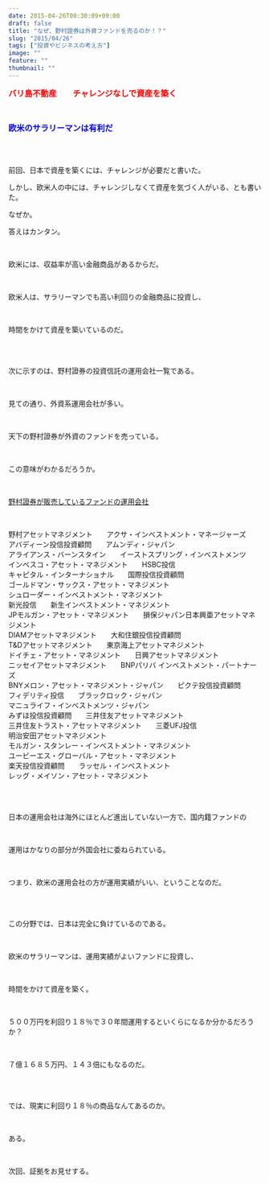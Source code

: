 ```yaml
---
date: 2015-04-26T00:30:09+09:00
draft: false
title: "なぜ、野村證券は外資ファンドを売るのか！？"
slug: "2015/04/26"
tags: ["投資やビジネスの考え方"]
image: ""
feature: ""
thumbnail: ""
---
```

<p><font color="#ff0000" size="3"><strong>バリ島不動産　　チャレンジなしで資産を築く</strong></font></p><br/><p><font color="#0000ff" size="3"><strong>欧米のサラリーマンは有利だ</strong></font></p><br/><br/><p>前回、日本で資産を築くには、チャレンジが必要だと書いた。<br/></p><p>しかし、欧米人の中には、チャレンジしなくて資産を気づく人がいる、とも書いた。<br/></p><p>なぜか。<br/></p><p>答えはカンタン。</p><br/><p>欧米には、収益率が高い金融商品があるからだ。</p><br/><p>欧米人は、サラリーマンでも高い利回りの金融商品に投資し、</p><br/><p>時間をかけて資産を築いているのだ。</p><br/><br/><p>次に示すのは、野村證券の投資信託の運用会社一覧である。</p><br/><p>見ての通り、外資系運用会社が多い。</p><br/><p>天下の野村證券が外資のファンドを売っている。</p><br/><p>この意味がわかるだろうか。</p><br/><p><a href="fund_search" target="_blank">野村證券が販売しているファンドの運用会社</a></p><br/><p>野村アセットマネジメント　　アクサ・インベストメント・マネージャーズ<br/>アバディーン投信投資顧問　　アムンディ・ジャパン<br/>アライアンス・バーンスタイン　　イーストスプリング・インベストメンツ<br/>インベスコ・アセット・マネジメント　　HSBC投信<br/>キャピタル・インターナショナル　　国際投信投資顧問<br/>ゴールドマン・サックス・アセット・マネジメント　<br/>シュローダー・インベストメント・マネジメント<br/>新光投信　　新生インベストメント・マネジメント<br/>JPモルガン・アセット・マネジメント　　損保ジャパン日本興亜アセットマネジメント<br/>DIAMアセットマネジメント　　大和住銀投信投資顧問<br/>T&amp;Dアセットマネジメント　　東京海上アセットマネジメント<br/>ドイチェ・アセット・マネジメント　　日興アセットマネジメント<br/>ニッセイアセットマネジメント　　BNPパリバ インベストメント・パートナーズ<br/>BNYメロン・アセット・マネジメント・ジャパン　　ピクテ投信投資顧問<br/>フィデリティ投信　　ブラックロック・ジャパン　　<br/>マニュライフ・インベストメンツ・ジャパン<br/>みずほ投信投資顧問　　三井住友アセットマネジメント<br/>三井住友トラスト・アセットマネジメント　　三菱UFJ投信<br/>明治安田アセットマネジメント<br/>モルガン・スタンレー・インベストメント・マネジメント<br/>ユービーエス・グローバル・アセット・マネジメント<br/>楽天投信投資顧問　　ラッセル・インベストメント<br/>レッグ・メイソン・アセット・マネジメント</p><br/><br/><p>日本の運用会社は海外にほとんど進出していない一方で、国内籍ファンドの</p><br/><p>運用はかなりの部分が外国会社に委ねられている。</p><br/><p>つまり、欧米の運用会社の方が運用実績がいい、ということなのだ。</p><br/><br/><p>この分野では、日本は完全に負けているのである。</p><br/><p>欧米のサラリーマンは、運用実績がよいファンドに投資し、</p><br/><p>時間をかけて資産を築く。</p><br/><p>５００万円を利回り１８％で３０年間運用するといくらになるか分かるだろうか？</p><br/><p>７億１６８５万円、１４３倍にもなるのだ。</p><br/><br/><p>では、現実に利回り１８％の商品なんてあるのか。</p><br/><p>ある。</p><br/><p>次回、証拠をお見せする。</p><br/>

